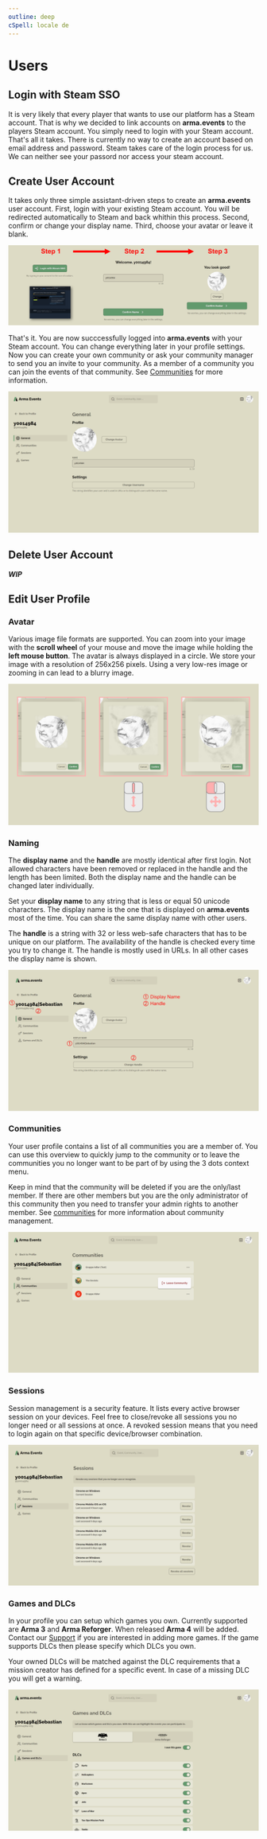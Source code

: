 ```yaml
---
outline: deep
cSpell: locale de
---
```


# Users

## Login with Steam SSO

It is very likely that every player that wants to use our platform has a Steam account. That is why we decided to link accounts on **arma.events** to the players Steam account. You simply need to login with your Steam account. That's all it takes. There is currently no way to create an account based on email address and password. Steam takes care of the login process for us. We can neither see your passord nor access your steam account.

## Create User Account

It takes only three simple assistant-driven steps to create an **arma.events** user account. First, login with your existing Steam account. You will be redirected automatically to Steam and back whithin this process. Second, confirm or change your display name. Third, choose your avatar or leave it blank.

![Create Account](../images/users/create-account.png "Create Account")

That's it. You are now succcessfully logged into **arma.events** with your Steam account. You can change everything later in your profile settings. Now you can create your own community or ask your community manager to send you an invite to your community. As a member of a community you can join the events of that community. See [Communities](./communities "Communities") for more information.

![User Profile](../images/users/user-profile.png "User Profile")

## Delete User Account

***WIP***

## Edit User Profile

### Avatar

Various image file formats are supported. You can zoom into your image with the **scroll wheel** of your mouse and move the image while holding the **left mouse button**. The avatar is always displayed in a circle. We store your image with a resolution of 256x256 pixels. Using a very low-res image or zooming in can lead to a blurry image.

![Avatar](../images/users/avatar.png "Avatar")

### Naming

The **display name** and the **handle** are mostly identical after first login. Not allowed characters have been removed or replaced in the handle and the length has been limited. Both the display name and the handle can be changed later individually.

Set your **display name** to any string that is less or equal 50 unicode characters. The display name is the one that is displayed on **arma.events** most of the time. You can share the same display name with other users.

The **handle** is a string with 32 or less web-safe characters that has to be unique on our platform. The availability of the handle is checked every time you try to change it. The handle is mostly used in URLs. In all other cases the display name is shown.

![Naming](../images/users/naming.png "Naming")

### Communities

Your user profile contains a list of all communities you are a member of. You can use this overview to quickly jump to the community or to leave the communities you no longer want to be part of by using the 3 dots context menu.

Keep in mind that the community will be deleted if you are the only/last member. If there are other members but you are the only administrator of this community then you need to transfer your admin rights to another member. See [communities](./communities "Communities") for more information about community management.

![Sessions](../images/users/user-profile-communities-overview.png "Sessions")

### Sessions

Session management is a security feature. It lists every active browser session on your devices. Feel free to close/revoke all sessions you no longer need or all sessions at once. A revoked session means that you need to login again on that specific device/browser combination.

![Sessions](../images/users/sessions.png "Sessions")

### Games and DLCs

In your profile you can setup which games you own. Currently supported are **Arma 3** and **Arma Reforger**. When released **Arma 4** will be added. Contact our [Support](./support "Support") if you are interested in adding more games. If the game supports DLCs then please specify which DLCs you own.

Your owned DLCs will be matched against the DLC requirements that a mission creator has defined for a specific event. In case of a missing DLC you will get a warning.

![Games and DLCs](../images/users/games-and-dlcs.png "Games and DLCs")
